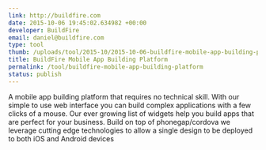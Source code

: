 ```yaml
--- 
link: http://buildfire.com
date: 2015-10-06 19:45:02.634982 +00:00
developer: BuildFire
email: daniel@buildfire.com
type: tool
thumb: /uploads/tool/2015-10/2015-10-06-buildfire-mobile-app-building-platform.png
title: BuildFire Mobile App Building Platform
permalink: /tool/buildfire-mobile-app-building-platform
status: publish
---
```


A mobile app building platform that requires no technical skill. With our simple to use web interface you can build complex applications with a few clicks of a mouse. Our ever growing list of widgets help you build apps that are perfect for your business. Build on top of phonegap/cordova we leverage cutting edge technologies to allow a single design to be deployed to both iOS and Android devices
